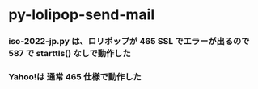 # py-lolipop-send-mail

### iso-2022-jp.py は、ロリポップが 465 SSL でエラーが出るので 587 で starttls() なしで動作した

### Yahoo!は 通常 465 仕様で動作した
